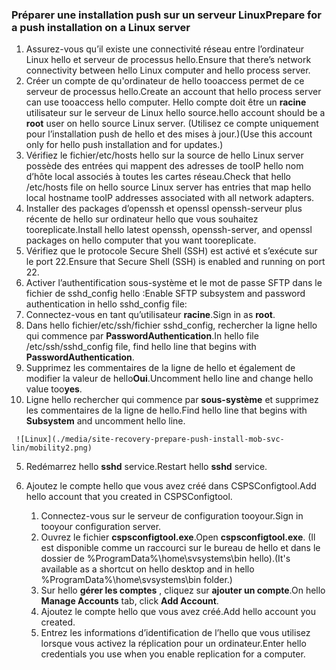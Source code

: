 ### <a name="prepare-for-a-push-installation-on-a-linux-server"></a><span data-ttu-id="13c40-101">Préparer une installation push sur un serveur Linux</span><span class="sxs-lookup"><span data-stu-id="13c40-101">Prepare for a push installation on a Linux server</span></span>

1. <span data-ttu-id="13c40-102">Assurez-vous qu’il existe une connectivité réseau entre l’ordinateur Linux hello et serveur de processus hello.</span><span class="sxs-lookup"><span data-stu-id="13c40-102">Ensure that there’s network connectivity between hello Linux computer and hello process server.</span></span>
2. <span data-ttu-id="13c40-103">Créer un compte de qu'ordinateur de hello tooaccess permet de ce serveur de processus hello.</span><span class="sxs-lookup"><span data-stu-id="13c40-103">Create an account that hello process server can use tooaccess hello computer.</span></span> <span data-ttu-id="13c40-104">Hello compte doit être un **racine** utilisateur sur le serveur de Linux hello source.</span><span class="sxs-lookup"><span data-stu-id="13c40-104">hello account should be a **root** user on hello source Linux server.</span></span> <span data-ttu-id="13c40-105">(Utilisez ce compte uniquement pour l’installation push de hello et des mises à jour.)</span><span class="sxs-lookup"><span data-stu-id="13c40-105">(Use this account only for hello push installation and for updates.)</span></span>
3. <span data-ttu-id="13c40-106">Vérifiez le fichier/etc/hosts hello sur la source de hello Linux server possède des entrées qui mappent des adresses de tooIP hello nom d’hôte local associés à toutes les cartes réseau.</span><span class="sxs-lookup"><span data-stu-id="13c40-106">Check that hello /etc/hosts file on hello source Linux server has entries that map hello local hostname tooIP addresses associated with all network adapters.</span></span>
4. <span data-ttu-id="13c40-107">Installer des packages d’openssh et openssl openssh-serveur plus récente de hello sur ordinateur hello que vous souhaitez tooreplicate.</span><span class="sxs-lookup"><span data-stu-id="13c40-107">Install hello latest openssh, openssh-server, and openssl packages on hello computer that you want tooreplicate.</span></span>
5. <span data-ttu-id="13c40-108">Vérifiez que le protocole Secure Shell (SSH) est activé et s’exécute sur le port 22.</span><span class="sxs-lookup"><span data-stu-id="13c40-108">Ensure that Secure Shell (SSH) is enabled and running on port 22.</span></span>
6. <span data-ttu-id="13c40-109">Activer l’authentification sous-système et le mot de passe SFTP dans le fichier de sshd_config hello :</span><span class="sxs-lookup"><span data-stu-id="13c40-109">Enable SFTP subsystem and password authentication in hello sshd_config file:</span></span>
  1.  <span data-ttu-id="13c40-110">Connectez-vous en tant qu’utilisateur **racine**.</span><span class="sxs-lookup"><span data-stu-id="13c40-110">Sign in as **root**.</span></span>
  2.  <span data-ttu-id="13c40-111">Dans hello fichier/etc/ssh/fichier sshd_config, rechercher la ligne hello qui commence par **PasswordAuthentication**.</span><span class="sxs-lookup"><span data-stu-id="13c40-111">In hello file /etc/ssh/sshd_config file, find hello line that begins with **PasswordAuthentication**.</span></span>
  3.  <span data-ttu-id="13c40-112">Supprimez les commentaires de la ligne de hello et également de modifier la valeur de hello**Oui**.</span><span class="sxs-lookup"><span data-stu-id="13c40-112">Uncomment hello line and change hello value too**yes**.</span></span>
  4.  <span data-ttu-id="13c40-113">Ligne hello rechercher qui commence par **sous-système** et supprimez les commentaires de la ligne de hello.</span><span class="sxs-lookup"><span data-stu-id="13c40-113">Find hello line that begins with **Subsystem** and uncomment hello line.</span></span>

     ![Linux](./media/site-recovery-prepare-push-install-mob-svc-lin/mobility2.png)
  5. <span data-ttu-id="13c40-115">Redémarrez hello **sshd** service.</span><span class="sxs-lookup"><span data-stu-id="13c40-115">Restart hello **sshd** service.</span></span>

7. <span data-ttu-id="13c40-116">Ajoutez le compte hello que vous avez créé dans CSPSConfigtool.</span><span class="sxs-lookup"><span data-stu-id="13c40-116">Add hello account that you created in CSPSConfigtool.</span></span>
    1.  <span data-ttu-id="13c40-117">Connectez-vous sur le serveur de configuration tooyour.</span><span class="sxs-lookup"><span data-stu-id="13c40-117">Sign in tooyour configuration server.</span></span>
    2.  <span data-ttu-id="13c40-118">Ouvrez le fichier **cspsconfigtool.exe**.</span><span class="sxs-lookup"><span data-stu-id="13c40-118">Open **cspsconfigtool.exe**.</span></span> <span data-ttu-id="13c40-119">(Il est disponible comme un raccourci sur le bureau de hello et dans le dossier de %ProgramData%\home\svsystems\bin hello).</span><span class="sxs-lookup"><span data-stu-id="13c40-119">(It's available as a shortcut on hello desktop and in hello %ProgramData%\home\svsystems\bin folder.)</span></span>
    3.  <span data-ttu-id="13c40-120">Sur hello **gérer les comptes** , cliquez sur **ajouter un compte**.</span><span class="sxs-lookup"><span data-stu-id="13c40-120">On hello **Manage Accounts** tab, click **Add Account**.</span></span>
    4.  <span data-ttu-id="13c40-121">Ajoutez le compte hello que vous avez créé.</span><span class="sxs-lookup"><span data-stu-id="13c40-121">Add hello account you created.</span></span> 
    5.  <span data-ttu-id="13c40-122">Entrez les informations d’identification de l’hello que vous utilisez lorsque vous activez la réplication pour un ordinateur.</span><span class="sxs-lookup"><span data-stu-id="13c40-122">Enter hello credentials you use when you enable replication for a computer.</span></span>
